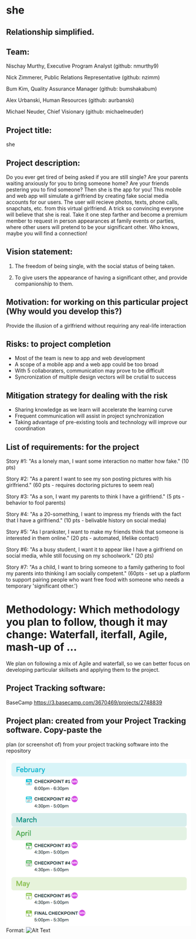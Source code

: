# she
## Relationship simplified.

## Team: 
Nischay Murthy, Executive Program Analyst (github: nmurthy9)

Nick Zimmerer, Public Relations Representative (github: nzimm)

Bum Kim, Quality Assurance Manager (github: bumshakabum)

Alex Urbanski, Human Resources (github: aurbanski)

Michael Neuder, Chief Visionary (github: michaelneuder)

## Project title:
she

## Project description:
Do you ever get tired of being asked if you are still single? Are your parents
waiting anxiously for you to bring someone home?
Are your friends pestering you to find someone? Then she is the app for you!
This mobile and web app will simulate a girlfriend by creating fake social media
accounts for our users. The user will recieve photos, texts, phone calls,
snapchats, etc.
from this virtual girlfriend. A trick so convincing everyone will believe that
she is real. Take it one step farther and become a premium member to request in
person appearances at family events or parties, where other users will pretend
to be your significant other. Who knows, maybe you will find a connection!

## Vision statement: 
1) The freedom of being single, with the social status of being taken.

2) To give users the appearance of having a significant other, and provide
companionship to them.
	
## Motivation: for working on this particular project (Why would you develop this?)
Provide the illusion of a girlfriend without requiring any real-life interaction
	
## Risks: to project completion 
* Most of the team is new to app and web development
* A scope of a mobile app and a web app could be too broad
* With 5 collaboraters, communication may prove to be difficult 
* Syncronization of multiple design vectors will be crutial to success
	
## Mitigation strategy for dealing with the risk
* Sharing knowledge as we learn will accelerate the learning curve
* Frequent communication will assist in project synchronization
* Taking advantage of pre-existing tools and technology will improve our
  coordination

## List of requirements: for the project
Story #1: "As a lonely man, I want some interaction no matter how fake." (10 pts)

Story #2: "As a parent I want to see my son posting pictures with his
girlfriend." (60 pts - requires doctoring pictures to seem real)

Story #3: "As a son, I want my parents to think I have a girlfriend." (5 pts -
behavior to fool parents)

Story #4: "As a 20-something, I want to impress my friends with the fact that I
have a girlfriend." (10 pts - belivable history on social media)
    
Story #5: "As I prankster, I want to make my friends think that someone is
interested in them online." (20 pts - automated, lifelike contact)

Story #6: "As a busy student, I want it to appear like I have a girlfriend on
social media, while still focusing on my schoolwork." (20 pts)

Story #7: "As a child, I want to bring someone to a family gathering to fool my
parents into thinking I am socially competent." (60pts - set up a platform to
support pairing people who want free food with someone who needs a temporary
'significant other.')

Methodology: Which methodology you plan to follow, though it may change:
Waterfall, iterfall, Agile, mash-up of …
================================================================================
We plan on following a mix of Agile and waterfall, so we can better focus on
developing particular skillsets and applying them to the project.

## Project Tracking software:
BaseCamp
https://3.basecamp.com/3670469/projects/2748839

## Project plan: created from your Project Tracking software. Copy-paste the
plan (or screenshot of) from your project tracking software into the repository

![plan pic](/images/plan.png)
Format: ![Alt Text](url)